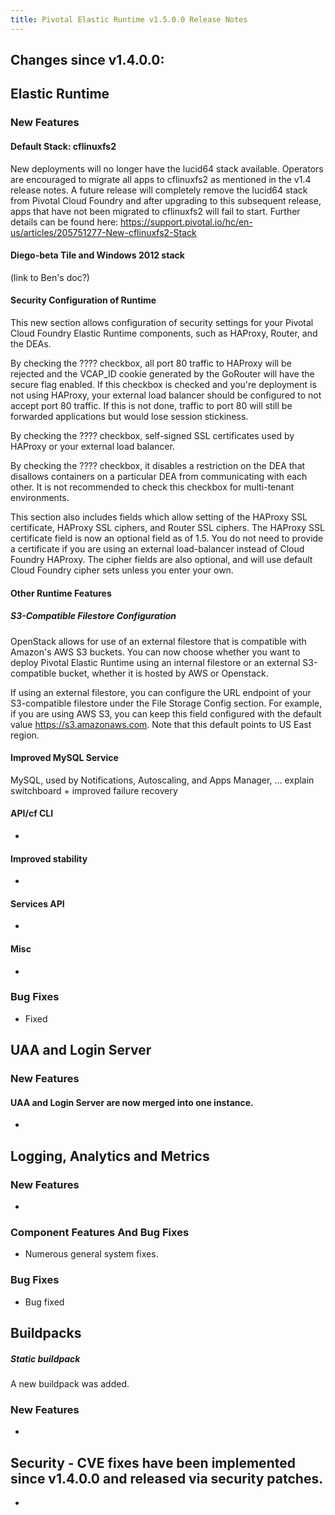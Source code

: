 ```yaml
---
title: Pivotal Elastic Runtime v1.5.0.0 Release Notes
---
```


## Changes since v1.4.0.0:

## Elastic Runtime

### New Features

#### Default Stack: cflinuxfs2

New deployments will no longer have the lucid64 stack available.
Operators are encouraged to migrate all apps to cflinuxfs2 as mentioned in the v1.4 release notes.
A future release will completely remove the lucid64 stack from Pivotal Cloud Foundry and after upgrading to this subsequent release, apps that have not been migrated to cflinuxfs2 will fail to start.
Further details can be found here: https://support.pivotal.io/hc/en-us/articles/205751277-New-cflinuxfs2-Stack

#### Diego-beta Tile and Windows 2012 stack 

(link to Ben's doc?)

#### Security Configuration of Runtime

This new section allows configuration of security settings for your Pivotal Cloud Foundry Elastic Runtime components, such as HAProxy, Router, and the DEAs.

By checking the ???? checkbox, all port 80 traffic to HAProxy will be rejected and the VCAP_ID cookie generated by the GoRouter will have the secure flag enabled. If this checkbox is checked and you're deployment is not using HAProxy, your external load balancer should be configured to not accept port 80 traffic.  If this is not done, traffic to port 80 will still be forwarded applications but would lose session stickiness.

By checking the ???? checkbox, self-signed SSL certificates used by HAProxy or your external load balancer. 

By checking the ???? checkbox, it disables a restriction on the DEA that disallows containers on a particular DEA from communicating with each other.  It is not recommended to check this checkbox for multi-tenant environments.  

This section also includes fields which allow setting of the HAProxy SSL certificate, HAProxy SSL ciphers, and Router SSL ciphers. The HAProxy SSL certificate field is now an optional field as of 1.5. You do not need to provide a certificate if you are using an external load-balancer instead of Cloud Foundry HAProxy. The cipher fields are also optional, and will use default Cloud Foundry cipher sets unless you enter your own.

#### Other Runtime Features

##### S3-Compatible Filestore Configuration

OpenStack allows for use of an external filestore that is compatible with Amazon's AWS S3 buckets. You can now choose whether you want to deploy Pivotal Elastic Runtime using an internal filestore or an external S3-compatible bucket, whether it is hosted by AWS or Openstack.

If using an external filestore, you can configure the URL endpoint of your S3-compatible filestore under the File Storage Config section. For example, if you are using AWS S3, you can keep this field configured with the default value https://s3.amazonaws.com. Note that this default points to US East region.

#### Improved MySQL Service
MySQL, used by Notifications, Autoscaling, and Apps Manager, ... explain switchboard + improved failure recovery

#### API/cf CLI
* 

#### Improved stability
* 

#### Services API
* 

#### Misc
* 

### Bug Fixes
* Fixed 

## UAA and Login Server
### New Features
#### UAA and Login Server are now merged into one instance.
* 

## Logging, Analytics and Metrics
### New Features

* 

### Component Features And Bug Fixes
* Numerous general system fixes.

### Bug Fixes

* Bug fixed 

## Buildpacks

##### Static buildpack

A new buildpack was added.

### New Features

* 

## Security - CVE fixes have been implemented since v1.4.0.0 and released via security patches.

* 

